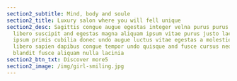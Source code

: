 ```yaml
---
section2_subtitle: Mind, body and soule
section2_title: Luxury salon where you will fell unique
section2_desc: Sagittis congue augue egestas integer velna purus purus magna
  libero suscipit and egestas magna aliquam ipsum vitae purus justo lacus ligula
  ipsum primis cubilia donec undo augue luctus vitae egestas a molestie donec
  libero sapien dapibus congue tempor undo quisque and fusce cursus neque
  blandit fusce aliquam nulla lacinia
section2_btn_txt: Discover more5
section2_image: /img/girl-smiling.jpg
---
```

